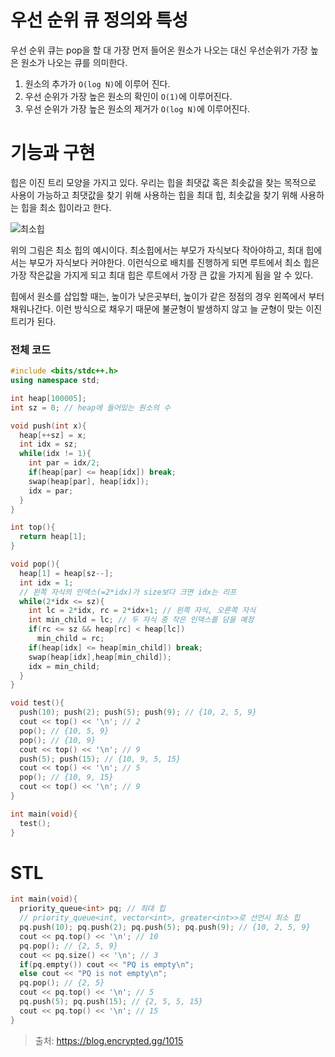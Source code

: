 # 우선 순위 큐 정의와 특성

우선 순위 큐는 pop을 할 대 가장 먼저 들어온 원소가 나오는 대신 우선순위가 가장 높은 원소가 나오는 큐를 의미한다.

1. 원소의 추가가 `O(log N)`에 이루어 진다.
2. 우선 순위가 가장 높은 원소의 확인이 `O(1)`에 이루어진다.
3. 우선 순위가 가장 높은 원소의 제거가 `O(log N)`에 이루어진다.

# 기능과 구현

힙은 이진 트리 모양을 가지고 있다. 우리는 힙을 최댓값 혹은 최솟값을 찾는 목적으로 사용이 가능하고 최댓값을 찾기 위해 사용하는 힙을 최대 힙, 최솟값을 찾기 위해 사용하는 힙을 최소 힙이라고 한다.

![최소힙](/assets/images/posts_img/최소힙.png)

위의 그림은 최소 힙의 예시이다. 최소힙에서는 부모가 자식보다 작아야하고, 최대 힙에서는 부모가 자식보다 커야한다. 이런식으로 배치를 진행하게 되면 루트에서 최소 힙은 가장 작은값을 가지게 되고 최대 힙은 루트에서 가장 큰 값을 가지게 됨을 알 수 있다.

힙에서 원소를 삽입할 때는, 높이가 낮은곳부터, 높이가 같은 정점의 경우 왼쪽에서 부터 채워나간다. 이런 방식으로 채우기 때문에 불균형이 발생하지 않고 늘 균형이 맞는 이진 트리가 된다.

### 전체 코드
```c++
#include <bits/stdc++.h>
using namespace std;

int heap[100005];
int sz = 0; // heap에 들어있는 원소의 수

void push(int x){
  heap[++sz] = x;
  int idx = sz;
  while(idx != 1){
    int par = idx/2;
    if(heap[par] <= heap[idx]) break;
    swap(heap[par], heap[idx]);
    idx = par;
  }
}

int top(){
  return heap[1];
}

void pop(){
  heap[1] = heap[sz--];
  int idx = 1;
  // 왼쪽 자식의 인덱스(=2*idx)가 size보다 크면 idx는 리프
  while(2*idx <= sz){
    int lc = 2*idx, rc = 2*idx+1; // 왼쪽 자식, 오른쪽 자식
    int min_child = lc; // 두 자식 중 작은 인덱스를 담을 예정
    if(rc <= sz && heap[rc] < heap[lc])
      min_child = rc;
    if(heap[idx] <= heap[min_child]) break;
    swap(heap[idx],heap[min_child]);
    idx = min_child;
  }  
}

void test(){
  push(10); push(2); push(5); push(9); // {10, 2, 5, 9}
  cout << top() << '\n'; // 2
  pop(); // {10, 5, 9}
  pop(); // {10, 9}
  cout << top() << '\n'; // 9
  push(5); push(15); // {10, 9, 5, 15}
  cout << top() << '\n'; // 5
  pop(); // {10, 9, 15}
  cout << top() << '\n'; // 9
}

int main(void){
  test();
}
```

# STL

```c++
int main(void){
  priority_queue<int> pq; // 최대 힙
  // priority_queue<int, vector<int>, greater<int>>로 선언시 최소 힙
  pq.push(10); pq.push(2); pq.push(5); pq.push(9); // {10, 2, 5, 9}
  cout << pq.top() << '\n'; // 10
  pq.pop(); // {2, 5, 9}
  cout << pq.size() << '\n'; // 3
  if(pq.empty()) cout << "PQ is empty\n";
  else cout << "PQ is not empty\n";
  pq.pop(); // {2, 5}
  cout << pq.top() << '\n'; // 5  
  pq.push(5); pq.push(15); // {2, 5, 5, 15}
  cout << pq.top() << '\n'; // 15  
}
```

> 출처: https://blog.encrypted.gg/1015